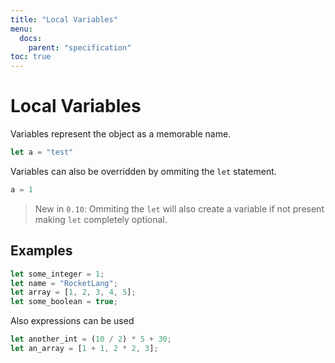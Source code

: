 ```yaml
---
title: "Local Variables"
menu:
  docs:
    parent: "specification"
toc: true
---
```


# Local Variables
Variables represent the object as a memorable name.

```js
let a = "test"
```

Variables can also be overridden by ommiting the `let` statement.

```js
a = 1
```

> New in `0.10`:
Ommiting the `let` will also create a variable if not present making `let` completely optional.

## Examples

```js
let some_integer = 1;
let name = "RocketLang";
let array = [1, 2, 3, 4, 5];
let some_boolean = true;
```

Also expressions can be used
```js
let another_int = (10 / 2) * 5 + 30;
let an_array = [1 + 1, 2 * 2, 3];
```